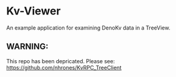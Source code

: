 # Kv-Viewer
An example application for examining DenoKv data in a TreeView.   

## WARNING:
This repo has been depricated.  Please see:
https://github.com/nhrones/KvRPC_TreeClient